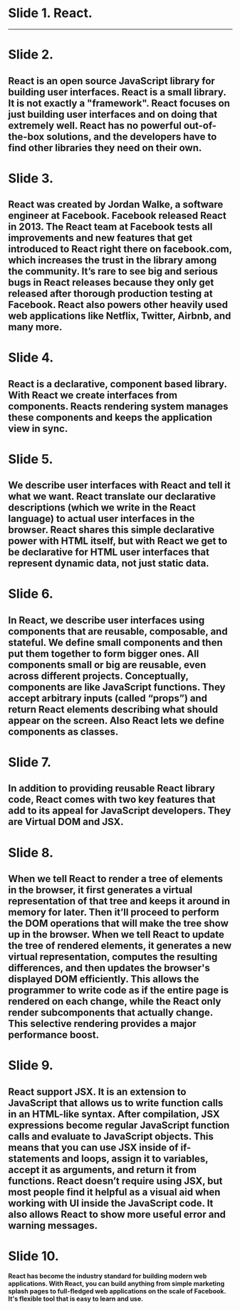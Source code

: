 # Slide 1. React.
---
# Slide 2.
React is an open source JavaScript library for building user interfaces.
React is a small library. It is not exactly a "framework". React focuses on just building user interfaces and on doing that extremely well.  React  has no powerful out-of-the-box solutions, and the developers have to find other libraries they need on their own.
---
# Slide 3.
React was created by Jordan Walke, a software engineer at Facebook. Facebook released React in 2013. The React team at Facebook tests all improvements and new features that get introduced to React right there on facebook.com, which increases the trust in the library among the community. It’s rare to see big and serious bugs in React releases because they only get released after thorough production testing at Facebook. React also powers other heavily used web applications like Netflix, Twitter, Airbnb, and many more.
---
# Slide 4.
React is a declarative, component based library. With React we create interfaces from components. Reacts rendering system manages these components and keeps the application view in sync.
---
# Slide 5.
We describe user interfaces with React and tell it <b>what<b> we want. React translate our declarative descriptions (which we write in the React language) to actual user interfaces in the browser. React shares this simple declarative power with HTML itself, but with React we get to be declarative for HTML user interfaces that represent dynamic data, not just static data.
---
# Slide 6.
In React, we describe user interfaces using components that are reusable, composable, and stateful. We define small components and then put them together to form bigger ones. All components small or big are reusable, even across different projects.
Conceptually, components are like JavaScript functions. They accept arbitrary inputs (called “props”) and return React elements describing what should appear on the screen. Also React lets we define components as classes.
---
# Slide 7.
In addition to providing reusable React library code, React comes with two key features that add to its appeal for JavaScript developers. They are Virtual DOM and JSX.
---
# Slide 8.
When we tell React to render a tree of elements in the browser, it first generates a virtual representation of that tree and keeps it around in memory for later. Then it’ll proceed to perform the DOM operations that will make the tree show up in the browser.
When we tell React to update the tree of rendered  elements, it generates a new virtual representation, computes the resulting differences, and then updates the browser's displayed DOM efficiently. This allows the programmer to write code as if the entire page is rendered on each change, while the React only render subcomponents that actually change. This selective rendering provides a major performance boost. 
---
# Slide 9.
React support JSX. It is an extension to JavaScript that allows us to write function calls in an HTML-like syntax.
After compilation, JSX expressions become regular JavaScript function calls and evaluate to JavaScript objects. This means that you can use JSX inside of if-statements and loops, assign it to variables, accept it as arguments, and return it from functions.
React doesn’t require using JSX, but most people find it helpful as a visual aid when working with UI inside the JavaScript code. It also allows React to show more useful error and warning messages.
---
# Slide 10.
React has become the industry standard for building modern web applications. With React, you can build anything from simple marketing splash pages to full-fledged web applications on the scale of Facebook. It's flexible tool that is easy to learn and use.

<script src="https://cdn.rawgit.com/oscarmorrison/md-page/5833d6d1/md-page.js"></script><noscript>